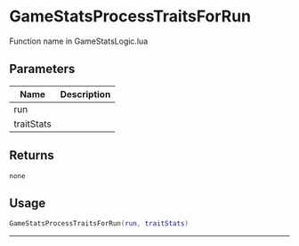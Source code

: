 # GameStatsProcessTraitsForRun

Function name in GameStatsLogic.lua

## Parameters

| Name       | Description |
| ---------- | ----------- |
| run        |             |
| traitStats |             |

## Returns

`none`

## Usage

```lua
GameStatsProcessTraitsForRun(run, traitStats)
```

---
